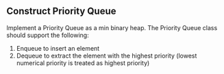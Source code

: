 ## Construct Priority Queue

Implement a Priority Queue as a min binary heap. The Priority Queue class should support the following:

1. Enqueue to insert an element
2. Dequeue to extract the element with the highest priority (lowest numerical priority is treated as highest priority)
